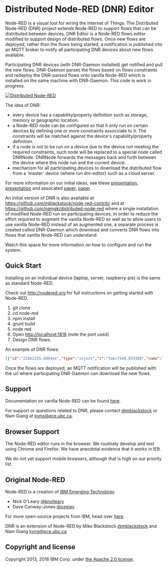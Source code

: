 # Distributed Node-RED (DNR) Editor

Node-RED is a visual tool for wiring the Internet of Things.  The Distributed Node-RED (DNR) project extends Node-RED to support flows that can be distributed between devices. DNR Editor is a Node-RED flows editor modified to support design of distributed flows. Once new flows are deployed, rather than the flows being started, a notification is published into an MQTT broker to notify all participating DNR devices about new flows available. 

Participating DNR devices (with DNR-Daemon installed) get notified and pull the new flows. DNR-Daemon parses the flows based on flows constraints and redeploy the DNR-parsed flows onto vanilla Node-RED which is installed on the same machine with DNR-Daemon. This code is work in progress.

[![Distributed Node-RED](https://github.com/namgk/node-red/raw/master/dnr.png)](#features)

The idea of DNR:

* every device has a capability/property definition such as storage, memory or geographic location.
* a Node-RED node can be configured so that it only run on certain devices by defining one or more constraints assocciate to it. The constraints will be matched against the device's capability/property definition.
* if a node is not to be run on a device due to the device not meeting the required constraints, such node will be replaced to a special node called DNRNode. DNRNode forwards the messages back and forth between the device where this node run and the current device.
* mechanism for all participating devices to download the distributed flow from a 'master' device (where run dnr-editor) such as a cloud server.

For more information on our initial ideas, see these [presentation](http://www.slideshare.net/MichaelBlackstock/wo-t-2014-blackstock-2), [presentation](http://www.slideshare.net/namnhong/developing-io-t-applications-in-the-fog-a-distributed-dataflow-approach) and assocated [paper](http://www.webofthings.org/wp-content/uploads/2009/07/wot20140_submission_1.pdf), [paper](https://www.researchgate.net/publication/290435774_Developing_IoT_Applications_in_the_Fog_a_Distributed_Dataflow_Approach). 

An initial version of DNR is also available at <https://github.com/mblackstock/node-red-contrib/> and at <https://github.com/namgk/distributed-node-red> where a single installation of modified Node-RED run on participating devices. In order to reduce the effort required to augment the vanilla Node-RED as well as to allow users to use vanilla Node-RED instead of an augmented one, a separate process is created called DNR-Daemon which download and converts DNR flows into flows that vanilla Node-RED can understand.

Watch this space for more information on how to configure and run the system.

## Quick Start

Installing on an individual device (laptop, server, raspberry-pis) is the same as standard Node-RED.

Check out <http://nodered.org> for full instructions on getting started with Node-RED.

1. git clone
2. cd node-red
3. npm install
4. grunt build
5. node red
6. Open <http://localhost:1818> (note the port used)
7. Design DNR flows.

An example of DNR flows:

```json
[{"id":"226b1255.dd94ee","type":"inject","z":"fa6c7449.059388","name":"","topic":"","payload":"","payloadType":"date","repeat":"","crontab":"","once":false,"x":104,"y":45,"wires":[["533f07e9.acc0f8"]]},{"id":"533f07e9.acc0f8","type":"file in","z":"fa6c7449.059388","name":"","filename":"dnr.test","format":"utf8","x":246,"y":123,"wires":[["9fbc541f.6043a8","41aef548.be510c"]],"constraints":{"1880":{"deviceId":"1880","fill":"#f7dbe4","id":"1880","text":"1880"},"1881":{"id":"1881","deviceId":"1881","fill":"#c46170","text":"1881"}}},{"id":"9fbc541f.6043a8","type":"debug","z":"fa6c7449.059388","name":"","active":true,"console":"false","complete":"false","x":439,"y":89,"wires":[],"constraints":{"1881":{"id":"1881","deviceId":"1881","fill":"#c46170","text":"1881"}}},{"id":"41aef548.be510c","type":"debug","z":"fa6c7449.059388","name":"","active":true,"console":"false","complete":"false","x":436.5,"y":173,"wires":[],"constraints":{"1880":{"deviceId":"1880","fill":"#f7dbe4","id":"1880","text":"1880"}}}]
```

Once the flows are deployed, an MQTT notification will be published with the url where participating DNR-Daemon can download the new flows.

## Support
Documentation on vanilla Node-RED can be found [here](http://nodered.org/docs/).

For support or questions related to DNR, please contact [@mblackstock](http://twitter.com/mblackstock) or Nam Giang at <kyng@ece.ubc.ca>.

## Browser Support

The Node-RED editor runs in the browser. We routinely develop and test using
Chrome and Firefox. We have anecdotal evidence that it works in IE9.

We do not yet support mobile browsers, although that is high on our priority
list.

## Original Node-RED

Node-RED is a creation of [IBM Emerging Technology](http://ibm.com/blogs/et).

* Nick O'Leary [@knolleary](http://twitter.com/knolleary)
* Dave Conway-Jones [@ceejay](http://twitter.com/ceejay)

For more open-source projects from IBM, head over [here](http://ibm.github.io).

DNR is an extension of Node-RED by Mike Blackstock [@mblackstock](http://twitter.com/mblackstock) and Nam Giang <kyng@ece.ubc.ca>

## Copyright and license

Copyright 2013, 2016 IBM Corp. under [the Apache 2.0 license](LICENSE).
